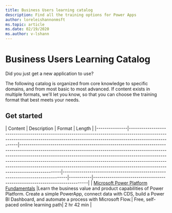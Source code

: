 ```yaml
---
title: Business Users learning catalog
description: Find all the training options for Power Apps
author: loreleishannonmsft
ms.topic: article
ms.date: 02/19/2020
ms.author: v-lshann
---
```


# Business Users Learning Catalog

Did you just get a new application to use? 

The following catalog is organized from core knowledge to specific domains, and from most basic to most advanced. If content exists in multiple formats, we'll let you know, so that you can choose the training format that best meets your needs. 
 

## Get started

| Content  | Description  | Format  | Length    | 
|---------------|------------------------------------------------------------------------------------------------------------------------------------------------------------------------------------|--------------------------------------------------------------------------------------------------------------------------------------------------------------------------------------------------------------------------------------------------------------------------------------------------------------------------------------------------------------------------------------------------------------------------|--------------------------------------------------------------------------------|-----------|---------------------------------------------------------------------------|
| [Microsoft Power Platform Fundamentals](https://docs.microsoft.com/learn/paths/power-plat-fundamentals/)	|Learn the business value and product capabilities of Power Platform. Create a simple PowerApp, connect data with CDS, build a Power BI Dashboard, and automate a process with Microsoft Flow.|	Free, self-paced online learning path|	2 hr 42 min |

